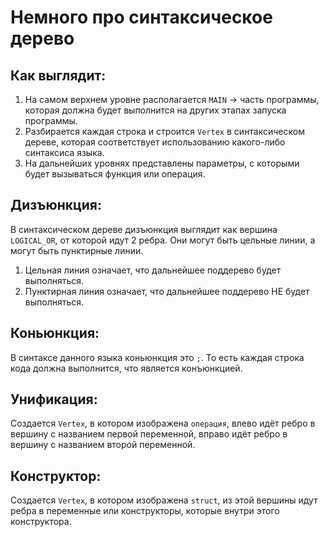 # Немного про синтаксическое дерево
## Как выглядит:
1. На самом верхнем уровне располагается `MAIN` -> часть программы, которая должна будет выполнится на других этапах запуска программы.
2. Разбирается каждая строка и строится `Vertex` в синтаксическом дереве, которая соответствует использованию какого-либо синтаксиса языка.
3. На дальнейших уровнях представлены параметры, с которыми будет вызываться функция или операция.
## Дизъюнкция:
В синтаксическом дереве дизъюнкция выглядит как вершина `LOGICAL_OR`, от которой идут 2 ребра. Они могут быть цельные линии, а могут быть пунктирные линии.
   1. Цельная линия означает, что дальнейшее поддерево будет выполняться.
   2. Пунктирная линия означает, что дальнейшее поддерево НЕ будет выполняться.
## Коньюнкция:
В синтаксе данного языка коньюнкция это `;`. То есть каждая строка кода должна выполнится, что является конъюнкцией.
## Унификация:
Создается `Vertex`, в котором изображена `операция`, влево идёт ребро в вершину с названием первой переменной, вправо идёт ребро в вершину с названием второй переменной.
## Конструктор:
Создается `Vertex`, в котором изображена `struct`, из этой вершины идут ребра в переменные или конструкторы, которые внутри этого конструктора.